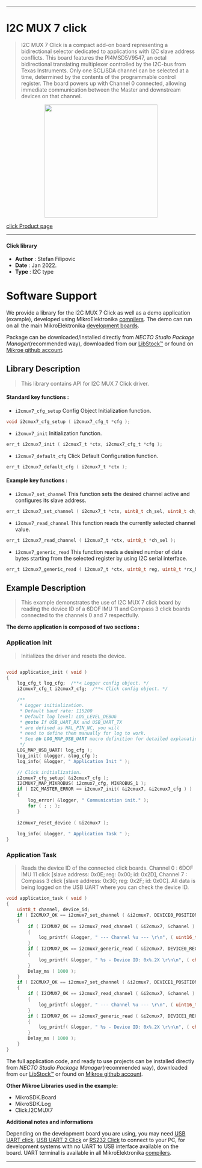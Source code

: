 
---
# I2C MUX 7 click

> I2C MUX 7 Click is a compact add-on board representing a bidirectional selector dedicated to applications with I2C slave address conflicts. This board features the PI4MSD5V9547, an octal bidirectional translating multiplexer controlled by the I2C-bus from Texas Instruments. Only one SCL/SDA channel can be selected at a time, determined by the contents of the programmable control register. The board powers up with Channel 0 connected, allowing immediate communication between the Master and downstream devices on that channel.

<p align="center">
  <img src="https://download.mikroe.com/images/click_for_ide/i2cmux7_click.png" height=300px>
</p>

[click Product page](https://www.mikroe.com/i2c-mux-7-click)

---


#### Click library

- **Author**        : Stefan Filipovic
- **Date**          : Jan 2022.
- **Type**          : I2C type


# Software Support

We provide a library for the I2C MUX 7 Click
as well as a demo application (example), developed using MikroElektronika
[compilers](https://www.mikroe.com/necto-studio).
The demo can run on all the main MikroElektronika [development boards](https://www.mikroe.com/development-boards).

Package can be downloaded/installed directly from *NECTO Studio Package Manager*(recommended way), downloaded from our [LibStock&trade;](https://libstock.mikroe.com) or found on [Mikroe github account](https://github.com/MikroElektronika/mikrosdk_click_v2/tree/master/clicks).

## Library Description

> This library contains API for I2C MUX 7 Click driver.

#### Standard key functions :

- `i2cmux7_cfg_setup` Config Object Initialization function.
```c
void i2cmux7_cfg_setup ( i2cmux7_cfg_t *cfg );
```

- `i2cmux7_init` Initialization function.
```c
err_t i2cmux7_init ( i2cmux7_t *ctx, i2cmux7_cfg_t *cfg );
```

- `i2cmux7_default_cfg` Click Default Configuration function.
```c
err_t i2cmux7_default_cfg ( i2cmux7_t *ctx );
```

#### Example key functions :

- `i2cmux7_set_channel` This function sets the desired channel active and configures its slave address.
```c
err_t i2cmux7_set_channel ( i2cmux7_t *ctx, uint8_t ch_sel, uint8_t ch_slave_addr );
```

- `i2cmux7_read_channel` This function reads the currently selected channel value.
```c
err_t i2cmux7_read_channel ( i2cmux7_t *ctx, uint8_t *ch_sel );
```

- `i2cmux7_generic_read` This function reads a desired number of data bytes starting from the selected register by using I2C serial interface.
```c
err_t i2cmux7_generic_read ( i2cmux7_t *ctx, uint8_t reg, uint8_t *rx_buf, uint8_t rx_len );
```

## Example Description

> This example demonstrates the use of I2C MUX 7 click board by reading the
device ID of a 6DOF IMU 11 and Compass 3 click boards connected to the channels 0 and 7 respectfully.

**The demo application is composed of two sections :**

### Application Init

> Initializes the driver and resets the device.

```c

void application_init ( void )
{
    log_cfg_t log_cfg;  /**< Logger config object. */
    i2cmux7_cfg_t i2cmux7_cfg;  /**< Click config object. */

    /** 
     * Logger initialization.
     * Default baud rate: 115200
     * Default log level: LOG_LEVEL_DEBUG
     * @note If USB_UART_RX and USB_UART_TX 
     * are defined as HAL_PIN_NC, you will 
     * need to define them manually for log to work. 
     * See @b LOG_MAP_USB_UART macro definition for detailed explanation.
     */
    LOG_MAP_USB_UART( log_cfg );
    log_init( &logger, &log_cfg );
    log_info( &logger, " Application Init " );

    // Click initialization.
    i2cmux7_cfg_setup( &i2cmux7_cfg );
    I2CMUX7_MAP_MIKROBUS( i2cmux7_cfg, MIKROBUS_1 );
    if ( I2C_MASTER_ERROR == i2cmux7_init( &i2cmux7, &i2cmux7_cfg ) ) 
    {
        log_error( &logger, " Communication init." );
        for ( ; ; );
    }
    
    i2cmux7_reset_device ( &i2cmux7 );
    
    log_info( &logger, " Application Task " );
}

```

### Application Task

> Reads the device ID of the connected click boards.
Channel 0 : 6DOF IMU 11 click [slave address: 0x0E; reg: 0x00; id: 0x2D],
Channel 7 : Compass 3 click   [slave address: 0x30; reg: 0x2F; id: 0x0C].
All data is being logged on the USB UART where you can check the device ID.

```c
void application_task ( void )
{
    uint8_t channel, device_id;
    if ( I2CMUX7_OK == i2cmux7_set_channel ( &i2cmux7, DEVICE0_POSITION, DEVICE0_SLAVE_ADDRESS ) )
    {
        if ( I2CMUX7_OK == i2cmux7_read_channel ( &i2cmux7, &channel ) )
        {
            log_printf( &logger, " --- Channel %u --- \r\n", ( uint16_t ) ( channel & I2CMUX7_CHANNEL_NUM_MASK ) );
        }
        if ( I2CMUX7_OK == i2cmux7_generic_read ( &i2cmux7, DEVICE0_REG_ID, &device_id, 1 ) )
        {
            log_printf( &logger, " %s - Device ID: 0x%.2X \r\n\n", ( char * ) DEVICE0_NAME, ( uint16_t ) device_id );
        }
        Delay_ms ( 1000 );
    }
    if ( I2CMUX7_OK == i2cmux7_set_channel ( &i2cmux7, DEVICE1_POSITION, DEVICE1_SLAVE_ADDRESS ) )
    {
        if ( I2CMUX7_OK == i2cmux7_read_channel ( &i2cmux7, &channel ) )
        {
            log_printf( &logger, " --- Channel %u --- \r\n", ( uint16_t ) ( channel & I2CMUX7_CHANNEL_NUM_MASK ) );
        }
        if ( I2CMUX7_OK == i2cmux7_generic_read ( &i2cmux7, DEVICE1_REG_ID, &device_id, 1 ) )
        {
            log_printf( &logger, " %s - Device ID: 0x%.2X \r\n\n", ( char * ) DEVICE1_NAME, ( uint16_t ) device_id );
        }
        Delay_ms ( 1000 );
    }
}
```

The full application code, and ready to use projects can be installed directly from *NECTO Studio Package Manager*(recommended way), downloaded from our [LibStock&trade;](https://libstock.mikroe.com) or found on [Mikroe github account](https://github.com/MikroElektronika/mikrosdk_click_v2/tree/master/clicks).

**Other Mikroe Libraries used in the example:**

- MikroSDK.Board
- MikroSDK.Log
- Click.I2CMUX7

**Additional notes and informations**

Depending on the development board you are using, you may need
[USB UART click](https://www.mikroe.com/usb-uart-click),
[USB UART 2 Click](https://www.mikroe.com/usb-uart-2-click) or
[RS232 Click](https://www.mikroe.com/rs232-click) to connect to your PC, for
development systems with no UART to USB interface available on the board. UART
terminal is available in all MikroElektronika
[compilers](https://shop.mikroe.com/compilers).

---

